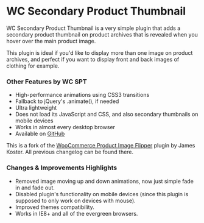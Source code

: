 # WC Secondary Product Thumbnail

WC Secondary Product Thumbnail is a very simple plugin that adds a secondary product thumbnail on product archives that is revealed when you hover over the main product image.

This plugin is ideal if you'd like to display more than one image on product archives, and perfect if you want to display front and back images of clothing for example.

### Other Features by WC SPT

* High-performance animations using CSS3 transitions
* Fallback to jQuery's .animate(), if needed
* Ultra lightweight
* Does not load its JavaScript and CSS, and also secondary thumbnails on mobile devices
* Works in almost every desktop browser
* Available on [GitHub](https://github.com/thewebflash/wc-secondary-product-thumbnail)

This is a fork of the [WooCommerce Product Image Flipper](https://wordpress.org/plugins/woocommerce-product-image-flipper/) plugin by James Koster. All previous changelog can be found there.

### Changes & Improvements Highlights

* Removed image moving up and down animations, now just simple fade in and fade out.
* Disabled plugin's functionality on mobile devices (since this plugin is supposed to only work on devices with mouse).
* Improved themes compatibility.
* Works in IE8+ and all of the evergreen browsers.